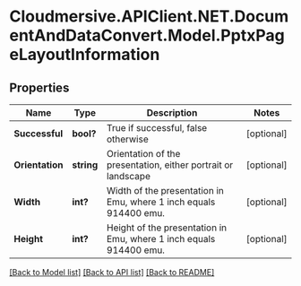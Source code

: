 # Cloudmersive.APIClient.NET.DocumentAndDataConvert.Model.PptxPageLayoutInformation
## Properties

Name | Type | Description | Notes
------------ | ------------- | ------------- | -------------
**Successful** | **bool?** | True if successful, false otherwise | [optional] 
**Orientation** | **string** | Orientation of the presentation, either portrait or landscape | [optional] 
**Width** | **int?** | Width of the presentation in Emu, where 1 inch equals 914400 emu. | [optional] 
**Height** | **int?** | Height of the presentation in Emu, where 1 inch equals 914400 emu. | [optional] 

[[Back to Model list]](../README.md#documentation-for-models) [[Back to API list]](../README.md#documentation-for-api-endpoints) [[Back to README]](../README.md)

